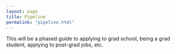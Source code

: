 ```yaml
---
layout: page
title: Pipeline
permalink: "pipeline.html"
---
```


This will be a phased guide to applying to grad school, being a grad student, applying to post-grad jobs, etc.